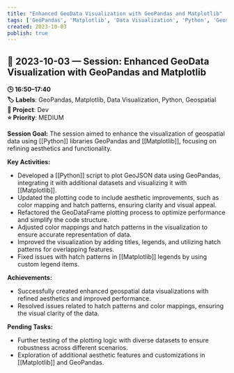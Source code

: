 ```yaml
---
title: "Enhanced GeoData Visualization with GeoPandas and Matplotlib"
tags: ['GeoPandas', 'Matplotlib', 'Data Visualization', 'Python', 'Geospatial']
created: 2023-10-03
publish: true
---
```


## 📅 2023-10-03 — Session: Enhanced GeoData Visualization with GeoPandas and Matplotlib

**🕒 16:50–17:40**  
**🏷️ Labels**: GeoPandas, Matplotlib, Data Visualization, Python, Geospatial  
**📂 Project**: Dev  
**⭐ Priority**: MEDIUM  


**Session Goal:**
The session aimed to enhance the visualization of geospatial data using [[Python]] libraries GeoPandas and [[Matplotlib]], focusing on refining aesthetics and functionality.

**Key Activities:**
- Developed a [[Python]] script to plot GeoJSON data using GeoPandas, integrating it with additional datasets and visualizing it with [[Matplotlib]].
- Updated the plotting code to include aesthetic improvements, such as color mapping and hatch patterns, ensuring clarity and visual appeal.
- Refactored the GeoDataFrame plotting process to optimize performance and simplify the code structure.
- Adjusted color mappings and hatch patterns in the visualization to ensure accurate representation of data.
- Improved the visualization by adding titles, legends, and utilizing hatch patterns for overlapping features.
- Fixed issues with hatch patterns in [[Matplotlib]] legends by using custom legend items.

**Achievements:**
- Successfully created enhanced geospatial data visualizations with refined aesthetics and improved performance.
- Resolved issues related to hatch patterns and color mappings, ensuring the visual clarity of the data.

**Pending Tasks:**
- Further testing of the plotting logic with diverse datasets to ensure robustness across different scenarios.
- Exploration of additional aesthetic features and customizations in [[Matplotlib]] and GeoPandas.

